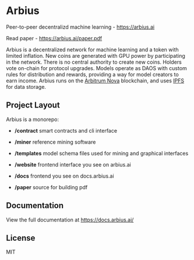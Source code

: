 # Arbius

Peer-to-peer decentralizd machine learning - https://arbius.ai

Read paper - https://arbius.ai/paper.pdf

Arbius is a decentralized network for machine learning and a token with limited inflation. New coins are generated with GPU power by participating in the network. There is no central authority to create new coins. Holders vote on-chain for protocol upgrades. Models operate as DAOS with custom rules for distribution and rewards, providing a way for model creators to earn income. Arbius runs on the [Arbitrum Nova](https://nova.arbitrum.io/) blockchain, and uses [IPFS](https://ipfs.tech/) for data storage.

## Project Layout

Arbius is a monorepo:

- **/contract** smart contracts and cli interface

- **/miner** reference mining software

- **/templates** model schema files used for mining and graphical interfaces

- **/website** frontend interface you see on arbius.ai

- **/docs** frontend you see on docs.arbius.ai

- **/paper** source for building pdf

## Documentation

View the full documentation at https://docs.arbius.ai/

## License

MIT
